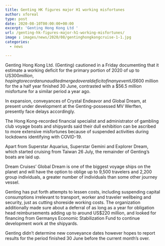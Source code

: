 ```yaml
---
title: Genting HK figures major H1 working misfortunes
author: xforeal 
type: post
date: 2020-08-10T00:00:00+00:00
excerpt: 'Genting Hong Kong Ltd '
url: /genting-hk-figures-major-h1-working-misfortunes/
image : images/news/2020/08/gentinghongkongcruise-1-1.jpg
categories:
  - news

---
```

Genting Hong Kong Ltd. (Genting) cautioned in a Friday documenting that it estimate a working deficit for the primary portion of 2020 of up to US$300 million, hoping to record an unaudited merged overal deficit of in any event US$600 million for the a half year finished 30 June, contrasted with a $56.5 million misfortune for a similar period a year ago. 

In expansion, conveyances of Crystal Endeavor and Global Dream, at present under development at the Genting-possessed MV Werften, presently face delays accordingly. 

The Hong Kong-recorded financial specialist and administrator of gambling club voyage boats and shipyards said their dull exhibition can be ascribed to more extensive misfortunes because of suspended activities during lockdowns identifying with COVID-19. 

Apart from Superstar Aquarius, Superstar Gemini and Explorer Dream, which started cruising from Taiwan 26 July, the remainder of Genting&#8217;s boats are laid up. 

Dream Cruises&#8217; Global Dream is one of the biggest voyage ships on the planet and will have the option to oblige up to 9,500 travelers and 2,200 group individuals, a greater number of individuals than some other journey vessel. 

Genting has put forth attempts to lessen costs, including suspending capital consumptions irrelevant to transport, worker and traveler wellbeing and security, just as cutting shoreside working costs. The organization additionally made sure about a deferral of as long as a year for obligation head reimbursements adding up to around US$220 million, and looked for financing from Germanys Economic Stabilization Fund to continue development work at the shipyards. 

Genting didn&#8217;t determine new conveyance dates however hopes to report results for the period finished 30 June before the current month&#8217;s over.